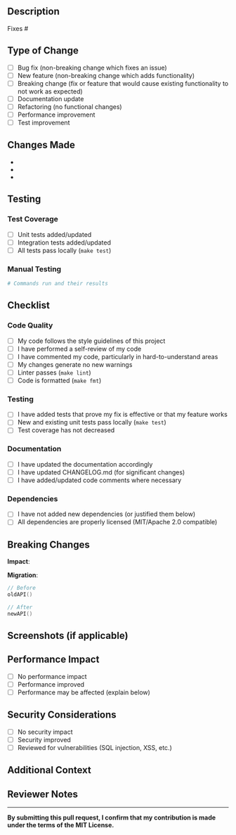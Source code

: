 ## Description

<!-- Provide a brief description of the changes in this PR -->

Fixes # <!-- Issue number, if applicable -->

## Type of Change

<!-- Mark the relevant option with an 'x' -->

- [ ] Bug fix (non-breaking change which fixes an issue)
- [ ] New feature (non-breaking change which adds functionality)
- [ ] Breaking change (fix or feature that would cause existing functionality to not work as expected)
- [ ] Documentation update
- [ ] Refactoring (no functional changes)
- [ ] Performance improvement
- [ ] Test improvement

## Changes Made

<!-- List the specific changes made in this PR -->

-
-
-

## Testing

<!-- Describe the tests you ran to verify your changes -->

### Test Coverage

- [ ] Unit tests added/updated
- [ ] Integration tests added/updated
- [ ] All tests pass locally (`make test`)

### Manual Testing

<!-- Describe how you manually tested the changes -->

```bash
# Commands run and their results
```

## Checklist

<!-- Mark completed items with an 'x' -->

### Code Quality

- [ ] My code follows the style guidelines of this project
- [ ] I have performed a self-review of my code
- [ ] I have commented my code, particularly in hard-to-understand areas
- [ ] My changes generate no new warnings
- [ ] Linter passes (`make lint`)
- [ ] Code is formatted (`make fmt`)

### Testing

- [ ] I have added tests that prove my fix is effective or that my feature works
- [ ] New and existing unit tests pass locally (`make test`)
- [ ] Test coverage has not decreased

### Documentation

- [ ] I have updated the documentation accordingly
- [ ] I have updated CHANGELOG.md (for significant changes)
- [ ] I have added/updated code comments where necessary

### Dependencies

- [ ] I have not added new dependencies (or justified them below)
- [ ] All dependencies are properly licensed (MIT/Apache 2.0 compatible)

## Breaking Changes

<!-- If this is a breaking change, describe the impact and migration path -->

**Impact**: <!-- Who/what is affected? -->

**Migration**: <!-- How should users update their code? -->

```go
// Before
oldAPI()

// After
newAPI()
```

## Screenshots (if applicable)

<!-- Add screenshots for UI changes -->

## Performance Impact

<!-- Describe any performance implications -->

- [ ] No performance impact
- [ ] Performance improved
- [ ] Performance may be affected (explain below)

## Security Considerations

<!-- Describe any security implications -->

- [ ] No security impact
- [ ] Security improved
- [ ] Reviewed for vulnerabilities (SQL injection, XSS, etc.)

## Additional Context

<!-- Add any other context about the PR here -->

## Reviewer Notes

<!-- Anything specific you want reviewers to focus on? -->

---

**By submitting this pull request, I confirm that my contribution is made under the terms of the MIT License.**
